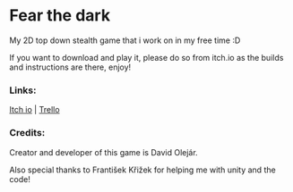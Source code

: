 # **Fear the dark**

My 2D top down stealth game that i work on in my free time :D

If you want to download and play it, please do so from itch.io as the builds and instructions are there, enjoy!

### Links:

[Itch io](https://hwsxdejv.itch.io/ftd) | [Trello](https://trello.com/b/PDDyNa9p/fear-the-dark)

### Credits:
Creator and developer of this game is David Olejár.

Also special thanks to František Křižek for helping me with unity and the code!
